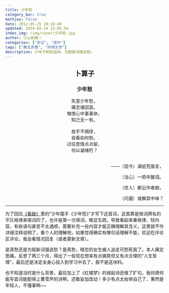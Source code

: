 ```yaml
---
title: 少年愁
category_bar: true
mathjax: false
date: 2012-05-25 20:16:40
updated: 2024-05-24 23:05:54
index_img: /img/cover/少年愁.jpg
author: 江山如画丨
categories: ["杂记", "高中"]
tags: ["舞文弄墨", "矫情文学"]
description: 少年不知愁滋味，为赋新词强说愁。
---
```


## <center>卜算子</center>

### <center>少年愁</center>

<center>失意少年愁，</center>

<center>痛怎堪回首。</center>

<center>悔恨心中事事休，</center>

<center>知己无一有。</center>

<br/>

<center>放手不绸缪，</center>

<center>自看如何咎。</center>

<center>过往思情点点留，</center>

<center>何以凝绪朽？</center>

<br/>

<p align="right">——（现今）满纸荒唐言，</p>

<p align="right">（当心）一把辛酸泪。</p>

<p align="right">（世人）都云作者痴，</p>

<p align="right">（问遍）谁解其中味？</p>

---

为了回应[《看破》](/杂记/高中/看破/)里的“少年麾手《少年愁》”才写下这首词，这首算是按词牌名的平仄格律来填词的了，也许是第一次填词，略显生疏，导致看起来重格律、轻内容，有些语句甚至不太通顺，需要补充一些内容才能正确理解其含义，这里就不作详细注释说明了，看个人的理解吧，如果觉得确实有哪句话理解不能，欢迎在评论区评论，我会看情况回复（或者更新文章）。

是真愁还是为赋新词强说愁？是真愁，暗恋的女生被人追走可愁死我了。本人痛定思痛，反思了两三个月，得出了一些现在想来有点搞笑但又有点合理的“人生哲理”，最后还是决定全身心投入到学习中去了，我不是这块料。

也不知道当时是什么背景，最后加上了《红楼梦》的缘起诗还做了扩句，我何德何能写首词能配得上曹雪芹的诗啊，还敢妄加改动！多少有点太抬举自己了，果然是年轻人，不懂事啊~~